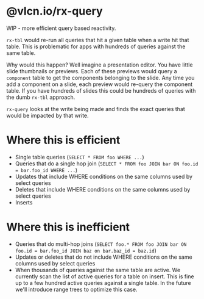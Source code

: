 # @vlcn.io/rx-query

WIP - more efficient query based reactivity.

`rx-tbl` would re-run all queries that hit a given table when a write hit that table. This is problematic for apps with hundreds of queries against the same table.

Why would this happen? Well imagine a presentation editor. You have little slide thumbnails or previews. Each of these previews would query a `component` table to get the components belonging to the slide. Any time you add a component on a slide, each preview would re-query the component table. If you have hundreds of slides this could be hundreds of queries with the dumb `rx-tbl` approach.

`rx-query` looks at the write being made and finds the exact queries that would be impacted by that write.

# Where this is efficient

- Single table queries (`SELECT * FROM foo WHERE ...`)
- Queries that do a single hop join (`SELECT * FROM foo JOIN bar ON foo.id = bar.foo_id WHERE ...`)
- Updates that include WHERE conditions on the same columns used by select queries
- Deletes that include WHERE conditions on the same columns used by select queries
- Inserts

# Where this is inefficient

- Queries that do multi-hop joins (`SELECT foo.* FROM foo JOIN bar ON foo.id = bar.foo_id JOIN baz on bar.baz_id = baz.id`)
- Updates or deletes that do not include WHERE conditions on the same columns used by select queries
- When thousands of queries against the same table are active. We currently scan the list of active queries for a table on insert. This is fine up to a few hundred active queries against a single table. In the future we'll introduce range trees to optimize this case.
